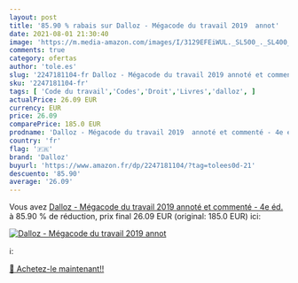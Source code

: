 ```yaml
---
layout: post
title: '85.90 % rabais sur Dalloz - Mégacode du travail 2019  annot'
date: 2021-08-01 21:30:40
image: 'https://m.media-amazon.com/images/I/3129EFEiWUL._SL500_._SL400_.jpg'
comments: true
category: ofertas
author: 'tole.es'
slug: '2247181104-fr Dalloz - Mégacode du travail 2019 annoté et commenté - 4e éd.'
sku: '2247181104-fr'
tags: [ 'Code du travail','Codes','Droit','Livres','dalloz', ]
actualPrice: 26.09 EUR
currency: EUR
price: 26.09
comparePrice: 185.0 EUR
prodname: 'Dalloz - Mégacode du travail 2019  annoté et commenté - 4e éd.'
country: 'fr'
flag: '🇫🇷'
brand: 'Dalloz'
buyurl: 'https://www.amazon.fr/dp/2247181104/?tag=tolees0d-21'
descuento: '85.90'
average: '26.09'
---
```


Vous avez [Dalloz - Mégacode du travail 2019  annoté et commenté - 4e éd.](https://www.amazon.fr/dp/2247181104/?tag=tolees0d-21)  à  85.90 % de réduction, prix final  26.09 EUR (original: 185.0 EUR) ici:

[![Dalloz - Mégacode du travail 2019  annot](https://m.media-amazon.com/images/I/3129EFEiWUL._SL500_._SL400_.jpg)](https://www.amazon.fr/dp/2247181104/?tag=tolees0d-21)

ℹ️:


[🛒 Achetez-le maintenant!!](https://www.amazon.fr/dp/2247181104/?tag=tolees0d-21)
